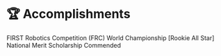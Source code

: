 # 🏆 Accomplishments
FIRST Robotics Competition (FRC) World Championship [Rookie All Star]
National Merit Scholarship Commended
<!-- **Won First Place** @ [EY Innovation Campaign](https://www.ey.com/) _(May 2021)_
Built Trial Balance System, a system that streamlines data transmission across users, providing consistent, reliable financial reports to them.  -->